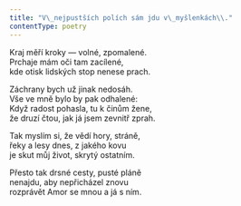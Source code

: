 ```yaml
---
title: "V\_nejpustších polích sám jdu v\_myšlenkách\\."
contentType: poetry
---
```


<section>

Kraj měří kroky — volné, zpomalené.  
Prchaje mám oči tam zacílené,  
kde otisk lidských stop nenese prach.

</section>

<section>

Záchrany bych už jinak nedosáh.  
Vše ve mně bylo by pak odhalené:  
Když radost pohasla, tu k činům žene,  
že druzí čtou, jak já jsem zevnitř zprah.

</section>

<section>

Tak myslím si, že vědí hory, stráně,  
řeky a lesy dnes, z jakého kovu  
je skut můj život, skrytý ostatním.

</section>

<section>

Přesto tak drsné cesty, pusté pláně  
nenajdu, aby nepřicházel znovu  
rozprávět Amor se mnou a já s ním.

</section>
